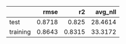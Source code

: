 |          |   rmse |     r2 |   avg_nll |
|:---------|-------:|-------:|----------:|
| test     | 0.8718 | 0.825  |   28.4614 |
| training | 0.8643 | 0.8315 |   33.3172 |
